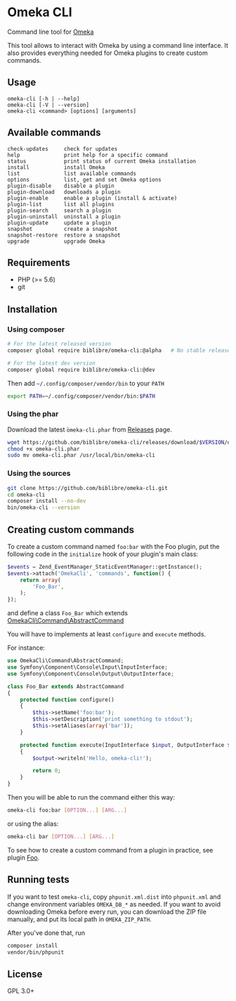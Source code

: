 # Omeka CLI

Command line tool for [Omeka]

This tool allows to interact with Omeka by using a command line interface.
It also provides everything needed for Omeka plugins to create custom
commands.

## Usage

    omeka-cli [-h | --help]
    omeka-cli [-V | --version]
    omeka-cli <command> [options] [arguments]

## Available commands

    check-updates     check for updates
    help              print help for a specific command
    status            print status of current Omeka installation
    install           install Omeka
    list              list available commands
    options           list, get and set Omeka options
    plugin-disable    disable a plugin
    plugin-download   downloads a plugin
    plugin-enable     enable a plugin (install & activate)
    plugin-list       list all plugins
    plugin-search     search a plugin
    plugin-uninstall  uninstall a plugin
    plugin-update     update a plugin
    snapshot          create a snapshot
    snapshot-restore  restore a snapshot
    upgrade           upgrade Omeka

## Requirements

- PHP (>= 5.6)
- git

## Installation

### Using composer

```sh
# For the latest released version
composer global require biblibre/omeka-cli:@alpha   # No stable releases yet!

# For the latest dev version
composer global require biblibre/omeka-cli:@dev
```

Then add `~/.config/composer/vendor/bin` to your `PATH`

```sh
export PATH=~/.config/composer/vendor/bin:$PATH
```

### Using the phar

Download the latest ̀`omeka-cli.phar` from [Releases] page.

```sh
wget https://github.com/biblibre/omeka-cli/releases/download/$VERSION/omeka-cli.phar
chmod +x omeka-cli.phar
sudo mv omeka-cli.phar /usr/local/bin/omeka-cli
```

### Using the sources

```sh
git clone https://github.com/biblibre/omeka-cli.git
cd omeka-cli
composer install --no-dev
bin/omeka-cli --version
```

## Creating custom commands

To create a custom command named `foo:bar` with the Foo plugin, put the
following code in the `initialize` hook of your plugin's main class:

```php
$events = Zend_EventManager_StaticEventManager::getInstance();
$events->attach('OmekaCli', 'commands', function() {
    return array(
        'Foo_Bar',
    );
});
```

and define a class `Foo_Bar` which extends
[OmekaCli\Command\AbstractCommand](src/Command/AbstractCommand.php)

You will have to implements at least `configure` and `execute` methods.

For instance:

```php
use OmekaCli\Command\AbstractCommand;
use Symfony\Component\Console\Input\InputInterface;
use Symfony\Component\Console\Output\OutputInterface;

class Foo_Bar extends AbstractCommand
{
    protected function configure()
    {
        $this->setName('foo:bar');
        $this->setDescription('print something to stdout');
        $this->setAliases(array('bar'));
    }

    protected function execute(InputInterface $input, OutputInterface $output)
    {
        $output->writeln('Hello, omeka-cli!');

        return 0;
    }
}
```

Then you will be able to run the command either this way:

```sh
omeka-cli foo:bar [OPTION...] [ARG...]
```

or using the alias:

```sh
omeka-cli bar [OPTION...] [ARG...]
```

To see how to create a custom command from a plugin in practice, see plugin
[Foo].

## Running tests

If you want to test `omeka-cli`, copy `phpunit.xml.dist` into `phpunit.xml` and
change environment variables `OMEKA_DB_*` as needed.
If you want to avoid downloading Omeka before every run, you can download the
ZIP file manually, and put its local path in `OMEKA_ZIP_PATH`.

After you've done that, run

```sh
composer install
vendor/bin/phpunit
```

## License

GPL 3.0+

[Omeka]: https://omeka.org/
[Releases]: https://github.com/biblibre/omeka-cli/releases
[Foo]: https://github.com/biblibre/omeka-plugin-Foo
